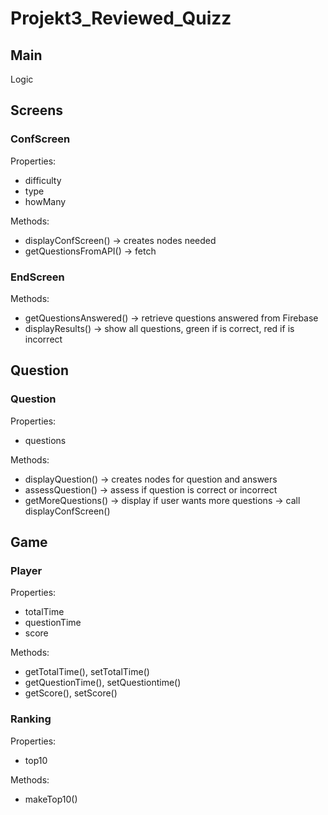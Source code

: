 # Projekt3_Reviewed_Quizz

## Main

Logic


## Screens

### ConfScreen

Properties: 
- difficulty 
- type
- howMany

Methods: 
- displayConfScreen() -> creates nodes needed
- getQuestionsFromAPI() -> fetch

### EndScreen

Methods:
- getQuestionsAnswered() -> retrieve questions answered from Firebase
- displayResults() -> show all questions, green if is correct, red if is incorrect


## Question

### Question

Properties:
- questions

Methods:
- displayQuestion() -> creates nodes for question and answers
- assessQuestion() -> assess if question is correct or incorrect
- getMoreQuestions() -> display if user wants more questions -> call displayConfScreen()


## Game

### Player

Properties:
- totalTime
- questionTime
- score

Methods:
- getTotalTime(), setTotalTime()
- getQuestionTime(), setQuestiontime()
- getScore(), setScore()

### Ranking

Properties:
- top10

Methods:
- makeTop10()

